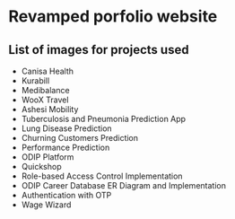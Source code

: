 # Revamped porfolio website

## List of images for projects used

- Canisa Health
- Kurabill
- Medibalance
- WooX Travel
- Ashesi Mobility
- Tuberculosis and Pneumonia Prediction App
- Lung Disease Prediction
- Churning Customers Prediction
- Performance Prediction
- ODIP Platform
- Quickshop
- Role-based Access Control Implementation
- ODIP Career Database ER Diagram and Implementation
- Authentication with OTP
- Wage Wizard
